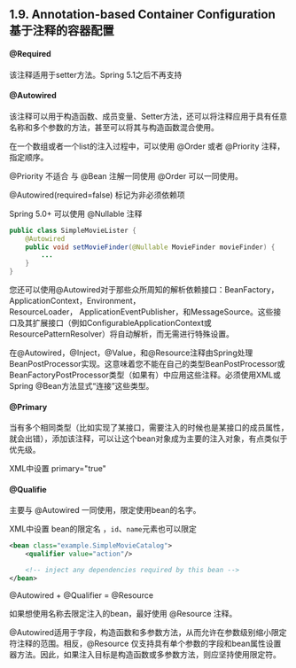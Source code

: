## 1.9. Annotation-based Container Configuration 基于注释的容器配置

#### @Required

该注释适用于setter方法。Spring 5.1之后不再支持

#### @Autowired

该注释可以用于构造函数、成员变量、Setter方法，还可以将注释应用于具有任意名称和多个参数的方法，甚至可以将其与构造函数混合使用。

在一个数组或者一个list的注入过程中，可以使用 @Order 或者 @Priority 注释，指定顺序。

@Priority 不适合 与 @Bean 注解一同使用 @Order 可以一同使用。


@Autowired(required=false) 标记为非必须依赖项

Spring 5.0+ 可以使用 @Nullable 注释

```JAVA
public class SimpleMovieLister {
    @Autowired
    public void setMovieFinder(@Nullable MovieFinder movieFinder) {
        ...
    }
}
```

您还可以使用@Autowired对于那些众所周知的解析依赖接口：BeanFactory，ApplicationContext，Environment，ResourceLoader， ApplicationEventPublisher，和MessageSource。这些接口及其扩展接口（例如ConfigurableApplicationContext或ResourcePatternResolver）将自动解析，而无需进行特殊设置。



在@Autowired，@Inject，@Value，和@Resource注释由Spring处理 BeanPostProcessor实现。这意味着您不能在自己的类型BeanPostProcessor或BeanFactoryPostProcessor类型（如果有）中应用这些注释。必须使用XML或Spring @Bean方法显式“连接”这些类型。

#### @Primary

当有多个相同类型（比如实现了某接口，需要注入的时候也是某接口的成员属性，就会出错），添加该注释，可以让这个bean对象成为主要的注入对象，有点类似于优先级。

XML中设置 primary="true"

#### @Qualifie

主要与 @Autowired 一同使用，限定使用bean的名字。

XML中设置 bean的限定名 ，`id`、`name`元素也可以限定
```XML
<bean class="example.SimpleMovieCatalog">
    <qualifier value="action"/>

    <!-- inject any dependencies required by this bean -->
</bean>
```

@Autowired + @Qualifier =  @Resource

如果想使用名称去限定注入的bean，最好使用 @Resource 注释。

@Autowired适用于字段，构造函数和多参数方法，从而允许在参数级别缩小限定符注释的范围。相反，@Resource 仅支持具有单个参数的字段和bean属性设置器方法。因此，如果注入目标是构造函数或多参数方法，则应坚持使用限定符。
